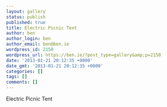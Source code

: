 ```yaml
---
layout: gallery
status: publish
published: true
title: Electric Picnic Tent
author: ben
author_login: ben
author_email: ben@ben.ie
wordpress_id: 2150
wordpress_url: https://ben.ie/?post_type=gallery&amp;p=2150
date: '2013-01-21 20:12:35 +0000'
date_gmt: '2013-01-21 20:12:35 +0000'
categories: []
tags: []
comments: []
---
```

<p>Electric Picnic Tent</p>
